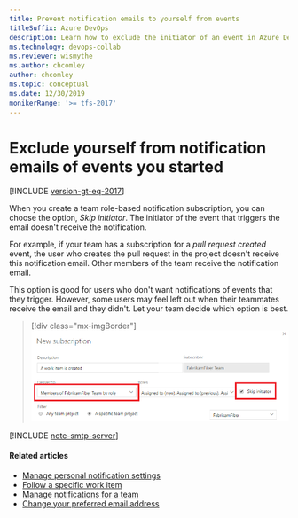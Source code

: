 ```yaml
---
title: Prevent notification emails to yourself from events
titleSuffix: Azure DevOps 
description: Learn how to exclude the initiator of an event in Azure DevOps Services from receiving notification emails
ms.technology: devops-collab
ms.reviewer: wismythe
ms.author: chcomley
author: chcomley
ms.topic: conceptual
ms.date: 12/30/2019  
monikerRange: '>= tfs-2017'
---
```


# Exclude yourself from notification emails of events you started

[!INCLUDE [version-gt-eq-2017](../includes/version-gt-eq-2017.md)]

When you create a team role-based notification subscription, you can choose the option, _Skip initiator_. The initiator of the event that triggers the email doesn't receive the notification.

For example, if your team has a subscription for a _pull request created_ event, the user who creates the pull request in the project doesn't receive this notification email. Other members of the team receive the notification email.

This option is good for users who don't want notifications of events that they trigger. However, some users may feel left out when their teammates receive the email and they didn't. Let your team decide which option is best.

> [!div class="mx-imgBorder"] 
> ![New subscription skip initiator](media/new-sub-skip-initiator.png)

[!INCLUDE [note-smtp-server](includes/note-smtp-server.md)]

#### Related articles

- [Manage personal notification settings](manage-your-personal-notifications.md)
- [Follow a specific work item](../boards/work-items/follow-work-items.md)  
- [Manage notifications for a team](./manage-team-group-global-organization-notifications.md)  
- [Change your preferred email address](change-email-address.md)